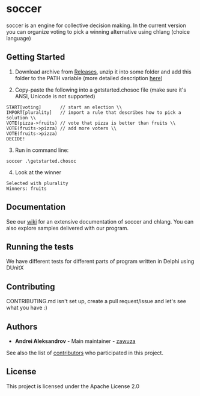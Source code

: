 # soccer

soccer is an engine for collective decision making. In the current version you can organize voting to pick a winning alternative using chlang (choice language)

## Getting Started

1. Download archive from [Releases](https://github.com/Zawuza/soccer/releases), unzip it into some folder and add this folder to the PATH variable (more detailed description [here](https://github.com/Zawuza/soccer/wiki/Installation-of-soccer))

2. Copy-paste the following into a getstarted.chosoc file (make sure it's ANSI, Unicode is not supported)

```
START[voting]       // start an election \\
IMPORT[plurality]   // import a rule that describes how to pick a solution \\
VOTE(pizza->fruits) // vote that pizza is better than fruits \\
VOTE(fruits->pizza) // add more voters \\
VOTE(fruits->pizza) 
DECIDE!
```
3. Run in command line:

```
soccer .\getstarted.chosoc
```
4. Look at the winner
```
Selected with plurality
Winners: fruits
```

## Documentation

See our [wiki](https://github.com/Zawuza/soccer/wiki) for an extensive documentation of soccer and chlang.
You can also explore samples delivered with our program.

## Running the tests

We have different tests for different parts of program written in Delphi using DUnitX

## Contributing

CONTRIBUTING.md isn't set up, create a pull request/issue and let's see what you have :)

## Authors

* **Andrei Aleksandrov** - Main maintainer - [zawuza](https://github.com/Zawuza)

See also the list of [contributors](https://github.com/Zawuza/soccer/wiki/Contributors-and-acknowledgements) who participated in this project.

## License

This project is licensed under the Apache License 2.0


